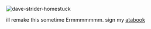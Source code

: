 ![dave-strider-homestuck](https://github.com/user-attachments/assets/cefe4516-7f0f-49d1-afb5-d04501c87890)

ill remake this sometime Ermmmmmmm. sign my [atabook](https://007n7.atabook.org)
